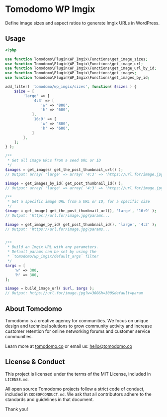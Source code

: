 # Tomodomo WP Imgix

Define image sizes and aspect ratios to generate Imgix URLs in WordPress.

## Usage

```php
<?php

use function Tomodomo\Plugin\WP_Imgix\Functions\get_image_sizes;
use function Tomodomo\Plugin\WP_Imgix\Functions\get_image_url;
use function Tomodomo\Plugin\WP_Imgix\Functions\get_image_url_by_id;
use function Tomodomo\Plugin\WP_Imgix\Functions\get_images;
use function Tomodomo\Plugin\WP_Imgix\Functions\get_images_by_id;

add_filter( 'tomodomo/wp_imgix/sizes', function( $sizes ) {
	$size = [
		'large' => [
			'4:3' => [
				'w' => '800',
				'h' => '600',
			],
			'16:9' => [
				'w' => '800',
				'h' => '600',
			]
		],
	];
} );

/**
 * Get all image URLs from a seed URL or ID
 */
$images = get_images( get_the_post_thumbnail_url() );
// Output: array( 'large' => array( '4:3' => 'https://url.for/image.jpg?params'...

$image = get_images_by_id( get_post_thumbnail_id() );
// Output: array( 'large' => array( '4:3' => 'https://url.for/image.jpg?params'...

/**
 * Get a specific image URL from a URL or ID, for a specific size
 */
$image = get_image( get_the_post_thumbnail_url(), 'large', '16:9' );
// Output: 'https://url.for/image.jpg?params...

$image = get_image_by_id( get_post_thumbnail_id(), 'large', '4:3' );
// Output: 'https://url.for/image.jpg?params...


/**
 * Build an Imgix URL with any parameters.
 * Default params can be set by using the
 * `tomodomo/wp_imgix/default_args` filter
 */
$args = [
	'w' => 300,
	'h' => 300,
];

$image = build_image_url( $url, $args );
// Output: https://url.for/image.jpg?w=300&h=300&default=param
```

## About Tomodomo

Tomodomo is a creative agency for communities. We focus on unique design and technical solutions to grow community activity and increase customer retention for online networking forums and customer service communities.

Learn more at [tomodomo.co](https://tomodomo.co) or email us: [hello@tomodomo.co](mailto:hello@tomodomo.co)

## License & Conduct

This project is licensed under the terms of the MIT License, included in `LICENSE.md`.

All open source Tomodomo projects follow a strict code of conduct, included in `CODEOFCONDUCT.md`. We ask that all contributors adhere to the standards and guidelines in that document.

Thank you!
